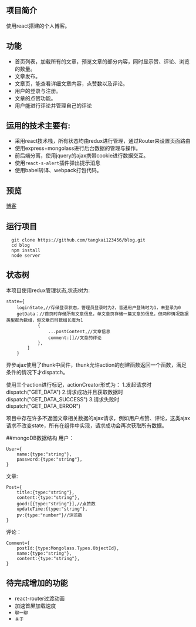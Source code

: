 ## 项目简介
使用react搭建的个人博客。

## 功能
- 首页列表，加载所有的文章，预览文章的部分内容，同时显示赞、评论、浏览的数量。
- 文章发布。
- 文章页，能查看详细文章内容，点赞数以及评论。
- 用户的登录与注册。
- 文章的点赞功能。
- 用户能进行评论并管理自己的评论

## 运用的技术主要有:
- 采用react技术栈，所有状态均由redux进行管理，通过Router来设置页面路由
- 使用express+mongolass进行后台数据的管理与操作。
- 前后端分离，使用jquery的ajax携带cookie进行数据交互。
- 使用`react-s-alert`插件弹出提示消息
- 使用babel转译、webpack打包代码。

## 预览
[博客](http://tangkai123456.xyz/)

## 运行项目
```
  git clone https://github.com/tangkai123456/blog.git
  cd blog
  npm install
  node server
```


## 状态树
本项目使用redux管理状态,状态树为:
```
state={
    loginState,//存储登录状态，管理员登录时为2，普通用户登陆时为1，未登录为0
    getData：//首页时存储所有文章信息，单文章页存储一篇文章的信息，但两种情况数据类型都为数组，但文章页时数组长度为1
            {
                ...postContent,//文章信息
                comment:[]//文章的评论
            },
        ]
    }
```
异步ajax使用了thunk中间件，thunk允许action的创建函数返回一个函数，满足条件的情况下才dispatch。

使用三个action进行标记，actionCreator形式为：
    1.发起请求时dispatch("GET_DATA")
    2.请求成功并且获取数据时dispatch("GET_DATA_SUCCESS")
    3.请求失败时dispatch("GET_DATA_ERROR")
    
项目中存在许多不返回文章相关数据的ajax请求，例如用户点赞、评论，这类ajax请求不改变state，所有在组件中实现，请求成功会再次获取所有数据。

##mongoDB数据结构
用户：
```
User={
    name:{type:"string"},
	password:{type:"string"},
}
```
文章:
```
Post={
    title:{type:"string"},
	content:{type:"string"},
	good:[{type:"string"}],//点赞数
	updateTime:{type:"string"},
	pv:{type:"number"}//浏览数
}
```
评论：
```
Comment={
    postId:{type:Mongolass.Types.ObjectId},
	name:{type:"string"},
	content:{type:"string"},
}
```

## 待完成增加的功能
- react-router过渡动画
- 加速首屏加载速度
- `聊一聊`
- `关于`




